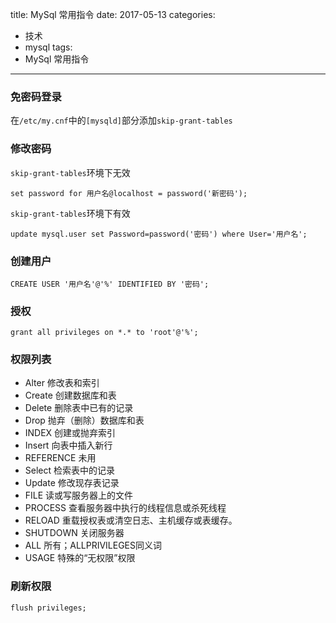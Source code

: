 title: MySql 常用指令
date: 2017-05-13
categories:
- 技术
- mysql
tags:
- MySql 常用指令
---
### 免密码登录

在`/etc/my.cnf`中的`[mysqld]`部分添加`skip-grant-tables`

### 修改密码

`skip-grant-tables`环境下无效

`set password for 用户名@localhost = password('新密码');`

`skip-grant-tables`环境下有效

`update mysql.user set Password=password('密码') where User='用户名';`

### 创建用户

`CREATE USER '用户名'@'%' IDENTIFIED BY '密码';`

### 授权

`grant all privileges on *.* to 'root'@'%';`

### 权限列表
- Alter         修改表和索引
- Create        创建数据库和表
- Delete        删除表中已有的记录
- Drop          抛弃（删除）数据库和表
- INDEX         创建或抛弃索引
- Insert        向表中插入新行
- REFERENCE     未用
- Select        检索表中的记录
- Update        修改现存表记录
- FILE          读或写服务器上的文件
- PROCESS       查看服务器中执行的线程信息或杀死线程
- RELOAD        重载授权表或清空日志、主机缓存或表缓存。
- SHUTDOWN      关闭服务器
- ALL           所有；ALLPRIVILEGES同义词
- USAGE         特殊的“无权限”权限

### 刷新权限

`flush privileges;`


